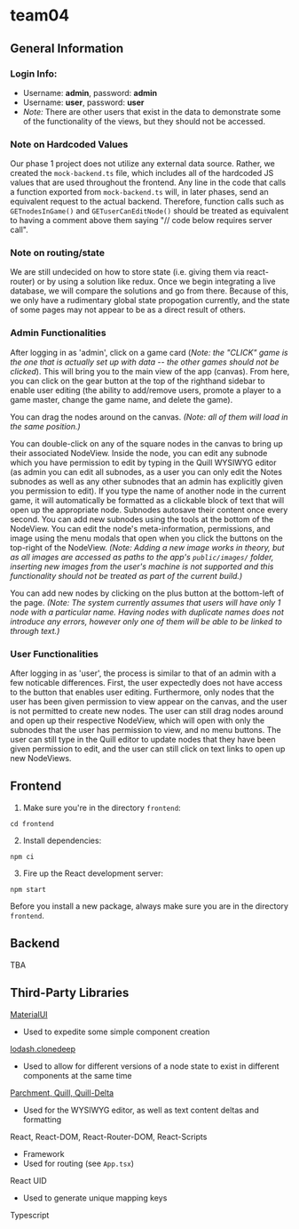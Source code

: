# team04

## General Information

### Login Info:
- Username: **admin**, password: **admin**
- Username: **user**, password: **user**
- *Note:* There are other users that exist in the data to demonstrate some of the functionality of the views, but they should not be accessed.

### Note on Hardcoded Values
Our phase 1 project does not utilize any external data source. Rather, we created the `mock-backend.ts` file, which includes all of the hardcoded JS values that are used throughout the frontend. Any line in the code that calls a function exported from `mock-backend.ts` will, in later phases, send an equivalent request to the actual backend. Therefore, function calls such as `GETnodesInGame()` and `GETuserCanEditNode()` should be treated as equivalent to having a comment above them saying "// code below requires server call". 

### Note on routing/state
We are still undecided on how to store state (i.e. giving them via  react-router) or by using a solution like redux. Once we begin integrating a live database, we will compare the solutions and go from there. Because of this, we only have a rudimentary global state propogation currently, and the state of some pages may not appear to be as a direct result of others.

### Admin Functionalities
After logging in as 'admin', click on a game card (*Note: the "CLICK" game is the one that is actually set up with data -- the other games should not be clicked*). This will bring you to the main view of the app (canvas). From here, you can click on the gear button at the top of the righthand sidebar to enable user editing (the ability to add/remove users, promote a player to a game master, change the game name, and delete the game). 

You can drag the nodes around on the canvas. *(Note: all of them will load in the same position.)*

You can double-click on any of the square nodes in the canvas to bring up their associated NodeView. Inside the node, you can edit any subnode which you have permission to edit by typing in the Quill WYSIWYG editor (as admin you can edit all subnodes, as a user you can only edit the Notes subnodes as well as any other subnodes that an admin has explicitly given you permission to edit). If you type the name of another node in the current game, it will automatically be formatted as a clickable block of text that will open up the appropriate node. Subnodes autosave their content once every second. You can add new subnodes using the tools at the bottom of the NodeView. You can edit the node's meta-information, permissions, and image using the menu modals that open when you click the buttons on the top-right of the NodeView. *(Note: Adding a new image works in theory, but as all images are accessed as paths to the app's `public/images/` folder, inserting new images from the user's machine is not supported and this functionality should not be treated as part of the current build.)*

You can add new nodes by clicking on the plus button at the bottom-left of the page. *(Note: The system currently assumes that users will have only 1 node with a particular name. Having nodes with duplicate names does not introduce any errors, however only one of them will be able to be linked to through text.)*

### User Functionalities
After logging in as 'user', the process is similar to that of an admin with a few noticable differences. First, the user expectedly does not have access to the button that enables user editing. Furthermore, only nodes that the user has been given permission to view appear on the canvas, and the user is not permitted to create new nodes. The user can still drag nodes around and open up their respective NodeView, which will open with only the subnodes that the user has permission to view, and no menu buttons. The user can still type in the Quill editor to update nodes that they have been given permission to edit, and the user can still click on text links to open up new NodeViews.

## Frontend

1. Make sure you're in the directory `frontend`:

```
cd frontend
```

2. Install dependencies:

```
npm ci
```

3. Fire up the React development server:

```
npm start
```

Before you install a new package, always make sure you are in the directory `frontend`.

## Backend

TBA

## Third-Party Libraries

[MaterialUI](https://mui.com/)
- Used to expedite some simple component creation

[lodash.clonedeep](https://www.npmjs.com/package/lodash.clonedeep)
- Used to allow for different versions of a node state to exist in different components at the same time

[Parchment, Quill, Quill-Delta](https://quilljs.com/)
- Used for the WYSIWYG editor, as well as text content deltas and formatting

React, React-DOM, React-Router-DOM, React-Scripts
- Framework
- Used for routing (see `App.tsx`)

React UID
- Used to generate unique mapping keys

Typescript
